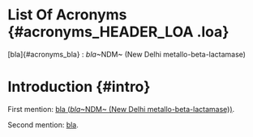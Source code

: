 # List Of Acronyms {#acronyms_HEADER_LOA .loa}

[bla]{#acronyms_bla}
:   *bla*~NDM~ (New Delhi metallo-beta-lactamase)

# Introduction {#intro}

First mention: [bla (*bla*~NDM~ (New Delhi metallo-beta-lactamase))](#acronyms_bla).

Second mention: [bla](#acronyms_bla).
